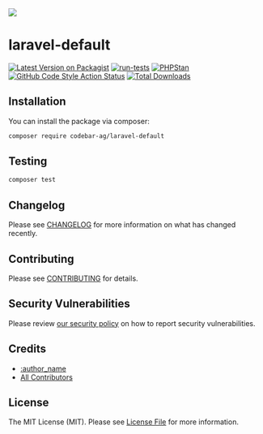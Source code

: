 <img src="https://banners.beyondco.de/laravel-default.png?theme=light&packageManager=composer+require&packageName=codebar-ag%2Flaravel-default&pattern=architect&style=style_2&description=Boilerplate+integration+for+Laravel+Projects+at+codebar+Solutions+AG.&md=1&showWatermark=0&fontSize=100px&images=https%3A%2F%2Flaravel.com%2Fimg%2Flogomark.min.svg">

# laravel-default
[![Latest Version on Packagist](https://img.shields.io/packagist/v/codebar-ag/laravel-default.svg?style=flat-square)](https://packagist.org/packages/codebar-ag/laravel-default)
[![run-tests](https://github.com/codebar-ag/laravel-default/actions/workflows/run-tests.yml/badge.svg)](https://github.com/codebar-ag/laravel-default/actions/workflows/run-tests.yml)
[![PHPStan](https://github.com/codebar-ag/laravel-default/actions/workflows/phpstan.yml/badge.svg)](https://github.com/codebar-ag/laravel-default/actions/workflows/phpstan.yml)
[![GitHub Code Style Action Status](https://github.com/codebar-ag/laravel-default/actions/workflows/fix-php-code-style-issues.yml/badge.svg)](https://github.com/codebar-ag/laravel-default/actions/workflows/fix-php-code-style-issues.yml)
[![Total Downloads](https://img.shields.io/packagist/dt/codebar-ag/laravel-default.svg?style=flat-square)](https://packagist.org/packages/codebar-ag/laravel-default)

## Installation

You can install the package via composer:

```bash
composer require codebar-ag/laravel-default
```

## Testing

```bash
composer test
```

## Changelog

Please see [CHANGELOG](CHANGELOG.md) for more information on what has changed recently.

## Contributing

Please see [CONTRIBUTING](https://github.com/:author_username/.github/blob/main/CONTRIBUTING.md) for details.

## Security Vulnerabilities

Please review [our security policy](../../security/policy) on how to report security vulnerabilities.

## Credits

- [:author_name](https://github.com/:author_username)
- [All Contributors](../../contributors)

## License

The MIT License (MIT). Please see [License File](LICENSE.md) for more information.
